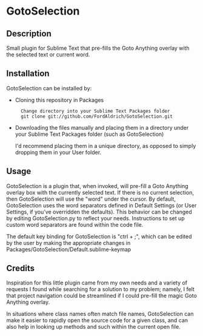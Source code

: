 GotoSelection
=============

Description
-----------

Small plugin for Sublime Text that pre-fills the Goto Anything overlay with the selected text or current word.


Installation
------------

GotoSelection can be installed by:

* Cloning this repository in Packages

		Change directory into your Sublime Text Packages folder
		git clone git://github.com/FordAldrich/GotoSelection.git

* Downloading the files manually and placing them in a directory under your Sublime Text Packages folder (such as GotoSelection)

	I'd recommend placing them in a unique directory, as opposed to simply dropping them in your User folder.


Usage
-----

GotoSelection is a plugin that, when invoked, will pre-fill a Goto Anything overlay box with the currently selected text. 
If there is no current selection, then GotoSelection will use the "word" under the cursor.  By default, GotoSelection uses 
the word separators defined in Default Settings (or User Settings, if you've overridden the defaults).  This behavior can
be changed by editing GotoSelection.py to reflect your needs.  Instructions to set up custom word separators are found
within the code file.

The default key binding for GotoSelection is "ctrl + ;", which can be edited by the user by making the appropriate changes
in Packages/GotoSelection/Default.sublime-keymap


Credits
-------

Inspiration for this little plugin came from my own needs and a variety of requests I found while searching for a solution 
to my problem; namely, I felt that project navigation could be streamlined if I could pre-fill the magic Goto Anything overlay.

In situations where class names often match file names, GotoSelection can make it easier to rapidly open the source code for a 
given class, and can also help in looking up methods and such within the current open file.
